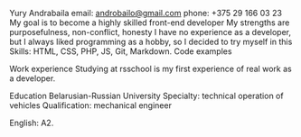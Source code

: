 Yury Andrabaila
email: androbailo@gmail.com
phone: +375 29 166 03 23
My goal is to become a highly skilled front-end developer
My strengths are purposefulness, non-conflict, honesty
I have no experience as a developer, but I always liked programming as a hobby, so I decided to try myself in this
Skills: HTML, CSS, PHP, JS, Git, Markdown.
Сode examples

Work experience
Studying at rsschool is my first experience of real work as a developer.

Education
Belarusian-Russian University
Specialty: technical operation of vehicles
Qualification: mechanical engineer

English: A2.
